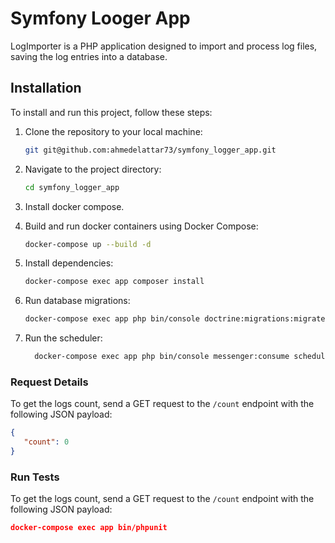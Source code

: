 # Symfony Looger App

LogImporter is a PHP application designed to import and process log files, saving the log entries into a database. 

## Installation

To install and run this project, follow these steps:

1. Clone the repository to your local machine:

    ```bash
    git git@github.com:ahmedelattar73/symfony_logger_app.git
    ```

2. Navigate to the project directory:

    ```bash
    cd symfony_logger_app
    ```

3. Install docker compose.

4. Build and run docker containers using Docker Compose:

    ```bash
    docker-compose up --build -d
    ```
   
3. Install dependencies:

    ```bash
    docker-compose exec app composer install
    ```

8. Run database migrations:

    ```bash
    docker-compose exec app php bin/console doctrine:migrations:migrate
    ```

10. Run the scheduler:

    ```bash
      docker-compose exec app php bin/console messenger:consume scheduler_watchlogs -vv
    ```


### Request Details

To get the logs count, send a GET request to the `/count` endpoint with the following JSON payload:

```json
{
   "count": 0
}
```

### Run Tests

To get the logs count, send a GET request to the `/count` endpoint with the following JSON payload:

```json
docker-compose exec app bin/phpunit
```